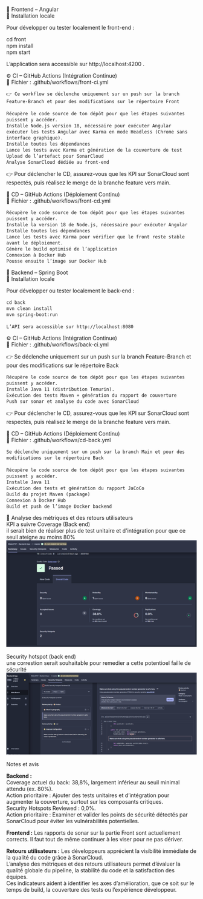 🎨 Frontend – Angular  
🧩 Installation locale  

Pour développer ou tester localement le front-end :  

cd front  
npm install  
npm start  


L’application sera accessible sur http://localhost:4200
.

⚙️ CI – GitHub Actions (Intégration Continue)  
📄 Fichier : .github/workflows/front-ci.yml  

	👉 Ce workflow se déclenche uniquement sur un push sur la branch Feature-Branch et pour des modifications sur le répertoire Front  

	Récupère le code source de ton dépôt pour que les étapes suivantes puissent y accéder.   
	Installe Node.js version 18, nécessaire pour exécuter Angular  
	exécuter les tests Angular avec Karma en mode Headless (Chrome sans interface graphique).  
	Installe toutes les dépendances  
	Lance les tests avec Karma et génération de la couverture de test  
	Upload de l’artefact pour SonarCloud  
	Analyse SonarCloud dédiée au front-end  

  
👉 Pour déclencher le CD, assurez-vous que les KPI sur SonarCloud sont respectés, puis réalisez le merge de la branche feature vers main.

🚀 CD – GitHub Actions (Déploiement Continu)  
📄 Fichier : .github/workflows/front-cd.yml  

	Récupère le code source de ton dépôt pour que les étapes suivantes puissent y accéder.  
	Installe la version 18 de Node.js, nécessaire pour exécuter Angular  
	Installe toutes les dépendances  
	Lance les tests avec Karma pour vérifier que le front reste stable avant le déploiement.  
	Génère le build optimisé de l’application  
	Connexion à Docker Hub  
	Pousse ensuite l’image sur Docker Hub  




🎨 Backend – Spring Boot  
🧩 Installation locale  

Pour développer ou tester localement le back-end :

	cd back  
	mvn clean install  
	mvn spring-boot:run  

	L’API sera accessible sur http://localhost:8080  

⚙️ CI – GitHub Actions (Intégration Continue)  
📄 Fichier : .github/workflows/back-ci.yml  


👉 Se déclenche uniquement sur un push sur la branch Feature-Branch et pour des modifications sur le répertoire Back  

	Récupère le code source de ton dépôt pour que les étapes suivantes puissent y accéder.  
	Installe Java 11 (distribution Temurin).  
	Exécution des tests Maven + génération du rapport de couverture  
	Push sur sonar et analyse du code avec SonarCloud  


👉 Pour déclencher le CD, assurez-vous que les KPI sur SonarCloud sont respectés, puis réalisez le merge de la branche feature vers main.  

🚀 CD – GitHub Actions (Déploiement Continu)  
📄 Fichier : .github/workflows/cd-back.yml  

	Se déclenche uniquement sur un push sur la branch Main et pour des modifications sur le répertoire Back  

	Récupère le code source de ton dépôt pour que les étapes suivantes puissent y accéder.  
	Installe Java 11  
	Exécution des tests et génération du rapport JaCoCo  
	Build du projet Maven (package)  
	Connexion à Docker Hub  
	Build et push de l’image Docker backend  





🧠 Analyse des métriques et des retours utilisateurs  
KPI a suivre
Coverage (Back end)  
	il serait bien de réaliser plus de test unitaire et d'intégration pour que ce seuil ateigne au moins 80%  
![Coverage-Back](ressources/images/Coverage-back.png)  


Security hotspot (back end)  
	une correstion serait souhaitable pour remedier a cette potentioel faille de sécurité  
![security-hotspot-Back](ressources/images/security-hotspot-backe.png)  

Notes et avis  

**Backend :**  
	Coverage actuel du back: 38,8%, largement inférieur au seuil minimal attendu (ex. 80%).  
	Action prioritaire : Ajouter des tests unitaires et d’intégration pour augmenter la couverture, surtout sur les composants critiques.  
	Security Hotspots Reviewed : 0,0%.  
	Action prioritaire : Examiner et valider les points de sécurité détectés par SonarCloud pour éviter les vulnérabilités potentielles.  

**Frontend :** 
	Les rapports de sonar sur la partie Front sont actuellement corrects. Il faut tout de même continuer à les viser pour ne pas dériver.  


**Retours utilisateurs :** Les développeurs apprécient la visibilité immédiate de la qualité du code grâce à SonarCloud.  
L’analyse des métriques et des retours utilisateurs permet d’évaluer la qualité globale du pipeline, la stabilité du code et la satisfaction des équipes.  
Ces indicateurs aident à identifier les axes d’amélioration, que ce soit sur le temps de build, la couverture des tests ou l’expérience développeur.